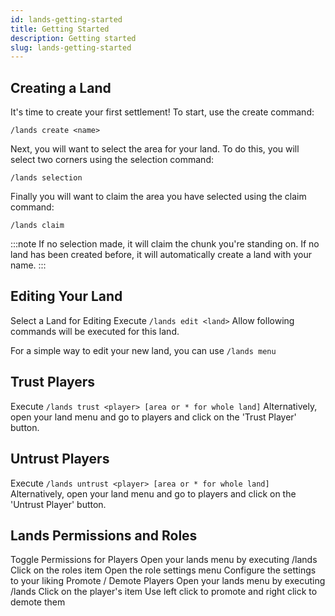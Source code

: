 ```yaml
---
id: lands-getting-started
title: Getting Started
description: Getting started
slug: lands-getting-started
---
```


## Creating a Land
It's time to create your first settlement! To start, use the create command:

`/lands create <name>`

Next, you will want to select the area for your land. To do this, you will select two corners using the selection command:

`/lands selection` 

Finally you will want to claim the area you have selected using the claim command:

`/lands claim`

:::note 
If no selection made, it will claim the chunk you're standing on. 
If no land has been created before, it will automatically create a land with your name. 
:::

## Editing Your Land
Select a Land for Editing
Execute `/lands edit <land>`
Allow following commands will be executed for
this land.

For a simple way to edit your new land, you can use `/lands menu`

## Trust Players
Execute `/lands trust <player> [area or * for whole land]` Alternatively, open your land menu and go to players
and click on the 'Trust Player' button.

## Untrust Players
Execute `/lands untrust <player> [area or * for whole land]` Alternatively, open your land menu and go to players
and click on the 'Untrust Player' button.

## Lands Permissions and Roles
Toggle Permissions for Players
Open your lands menu by executing /lands
Click on the roles item
Open the role settings menu
Configure the settings to your liking
Promote / Demote Players
Open your lands menu by executing /lands
Click on the player's item
Use left click to promote and right click to demote them
